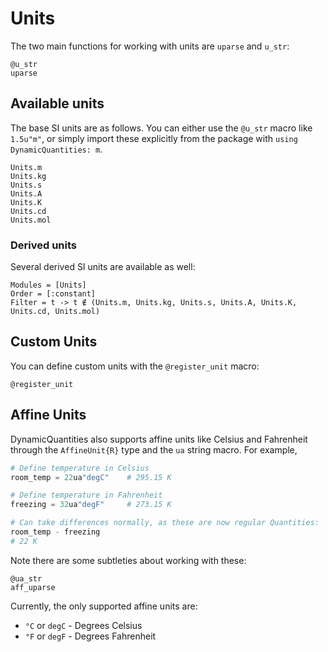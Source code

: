 # Units

The two main functions for working with units are `uparse` and `u_str`:

```@docs
@u_str
uparse
```

## Available units

The base SI units are as follows.
You can either use the `@u_str` macro like `1.5u"m"`,
or simply import these explicitly from the package
with `using DynamicQuantities: m`.

```@docs
Units.m
Units.kg
Units.s
Units.A
Units.K
Units.cd
Units.mol
```

### Derived units

Several derived SI units are available as well:

```@autodocs
Modules = [Units]
Order = [:constant]
Filter = t -> t ∉ (Units.m, Units.kg, Units.s, Units.A, Units.K, Units.cd, Units.mol)
```

## Custom Units

You can define custom units with the `@register_unit` macro:

```@docs
@register_unit
```

## Affine Units

DynamicQuantities also supports affine units like Celsius and Fahrenheit through the `AffineUnit{R}` type and the `ua` string macro.
For example,

```julia
# Define temperature in Celsius
room_temp = 22ua"degC"    # 295.15 K

# Define temperature in Fahrenheit
freezing = 32ua"degF"     # 273.15 K

# Can take differences normally, as these are now regular Quantities:
room_temp - freezing
# 22 K
```

Note there are some subtleties about working with these:

```@docs
@ua_str
aff_uparse
```

Currently, the only supported affine units are:

- `°C` or `degC` - Degrees Celsius
- `°F` or `degF` - Degrees Fahrenheit
